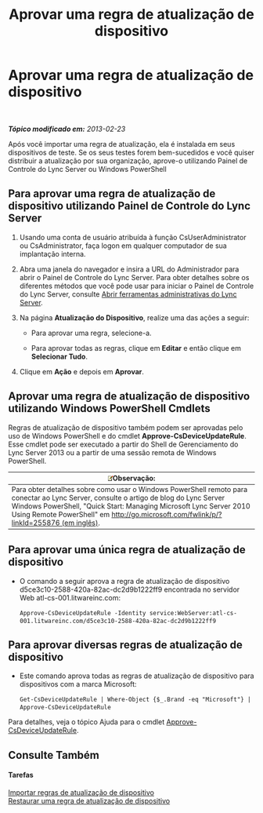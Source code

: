 ﻿---
title: Aprovar uma regra de atualização de dispositivo
TOCTitle: Aprovar uma regra de atualização de dispositivo
ms:assetid: 9dbb1c9a-be0f-4e13-9234-05501ab43ac5
ms:mtpsurl: https://technet.microsoft.com/pt-br/library/JJ994053(v=OCS.15)
ms:contentKeyID: 52057690
ms.date: 05/19/2016
mtps_version: v=OCS.15
ms.translationtype: HT
---

# Aprovar uma regra de atualização de dispositivo

 

_**Tópico modificado em:** 2013-02-23_

Após você importar uma regra de atualização, ela é instalada em seus dispositivos de teste. Se os seus testes forem bem-sucedidos e você quiser distribuir a atualização por sua organização, aprove-o utilizando Painel de Controle do Lync Server ou Windows PowerShell

## Para aprovar uma regra de atualização de dispositivo utilizando Painel de Controle do Lync Server

1.  Usando uma conta de usuário atribuída à função CsUserAdministrator ou CsAdministrator, faça logon em qualquer computador de sua implantação interna.

2.  Abra uma janela do navegador e insira a URL do Administrador para abrir o Painel de Controle do Lync Server. Para obter detalhes sobre os diferentes métodos que você pode usar para iniciar o Painel de Controle do Lync Server, consulte [Abrir ferramentas administrativas do Lync Server](lync-server-2013-open-lync-server-administrative-tools.md).

3.  Na página **Atualização do Dispositivo**, realize uma das ações a seguir:
    
      - Para aprovar uma regra, selecione-a.
    
      - Para aprovar todas as regras, clique em **Editar** e então clique em **Selecionar Tudo**.

4.  Clique em **Ação** e depois em **Aprovar**.

## Aprovar uma regra de atualização de dispositivo utilizando Windows PowerShell Cmdlets

Regras de atualização de dispositivo também podem ser aprovadas pelo uso de Windows PowerShell e do cmdlet **Approve-CsDeviceUpdateRule**. Esse cmdlet pode ser executado a partir do Shell de Gerenciamento do Lync Server 2013 ou a partir de uma sessão remota de Windows PowerShell.

<table>
<thead>
<tr class="header">
<th><img src="images/Gg425756.note(OCS.15).gif" title="note" alt="note" />Observação:</th>
</tr>
</thead>
<tbody>
<tr class="odd">
<td>Para obter detalhes sobre como usar o Windows PowerShell remoto para conectar ao Lync Server, consulte o artigo de blog do Lync Server Windows PowerShell, &quot;Quick Start: Managing Microsoft Lync Server 2010 Using Remote PowerShell&quot; em <a href="http://go.microsoft.com/fwlink/p/?linkid=255876">http://go.microsoft.com/fwlink/p/?linkId=255876 (em inglês)</a>.</td>
</tr>
</tbody>
</table>


## Para aprovar uma única regra de atualização de dispositivo

  - O comando a seguir aprova a regra de atualização de dispositivo d5ce3c10-2588-420a-82ac-dc2d9b1222ff9 encontrada no servidor Web atl-cs-001.litwareinc.com:
    
        Approve-CsDeviceUpdateRule -Identity service:WebServer:atl-cs-001.litwareinc.com/d5ce3c10-2588-420a-82ac-dc2d9b1222ff9

## Para aprovar diversas regras de atualização de dispositivo

  - Este comando aprova todas as regras de atualização de dispositivo para dispositivos com a marca Microsoft:
    
        Get-CsDeviceUpdateRule | Where-Object {$_.Brand -eq "Microsoft"} | Approve-CsDeviceUpdateRule

Para detalhes, veja o tópico Ajuda para o cmdlet [Approve-CsDeviceUpdateRule](approve-csdeviceupdaterule.md).

## Consulte Também

#### Tarefas

[Importar regras de atualização de dispositivo](lync-server-2013-import-device-update-rules.md)  
[Restaurar uma regra de atualização de dispositivo](lync-server-2013-restore-a-device-update-rule.md)

